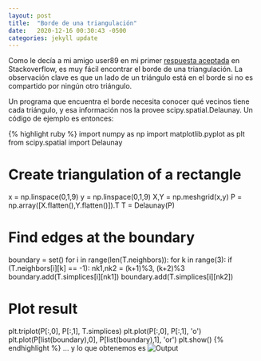 ```yaml
---
layout: post
title:  "Borde de una triangulación"
date:   2020-12-16 00:30:43 -0500
categories: jekyll update
---
```

Como le decía a mi amigo user89 en mi primer [respuesta aceptada](https://stackoverflow.com/questions/59419537/how-do-i-get-the-boundary-of-a-delaunay-triangulation/65315724#65315724) 
en Stackoverflow, es muy fácil encontrar el borde de una triangulación. 
La observación clave es que un lado de un triángulo está en el borde si no es compartido por ningún otro triángulo. 

Un programa que encuentra el borde necesita conocer qué vecinos tiene cada triángulo, y esa información 
nos la provee scipy.spatial.Delaunay. Un código de ejemplo es entonces:

{% highlight ruby %}
import numpy as np
import matplotlib.pyplot as plt
from scipy.spatial import Delaunay

# Create triangulation of a rectangle
x = np.linspace(0,1,9)
y = np.linspace(0,1,9)
X,Y = np.meshgrid(x,y)
P = np.array([X.flatten(),Y.flatten()]).T
T = Delaunay(P)

# Find edges at the boundary
boundary = set()
for i in range(len(T.neighbors)):
    for k in range(3):
        if (T.neighbors[i][k] == -1):
            nk1,nk2 = (k+1)%3, (k+2)%3 
            boundary.add(T.simplices[i][nk1])
            boundary.add(T.simplices[i][nk2])

# Plot result
plt.triplot(P[:,0], P[:,1], T.simplices)
plt.plot(P[:,0], P[:,1], 'o')
plt.plot(P[list(boundary),0], P[list(boundary),1], 'or')
plt.show()
{% endhighlight %}
... y lo que obtenemos es
![Output](https://i.stack.imgur.com/ZwaKv.png)
